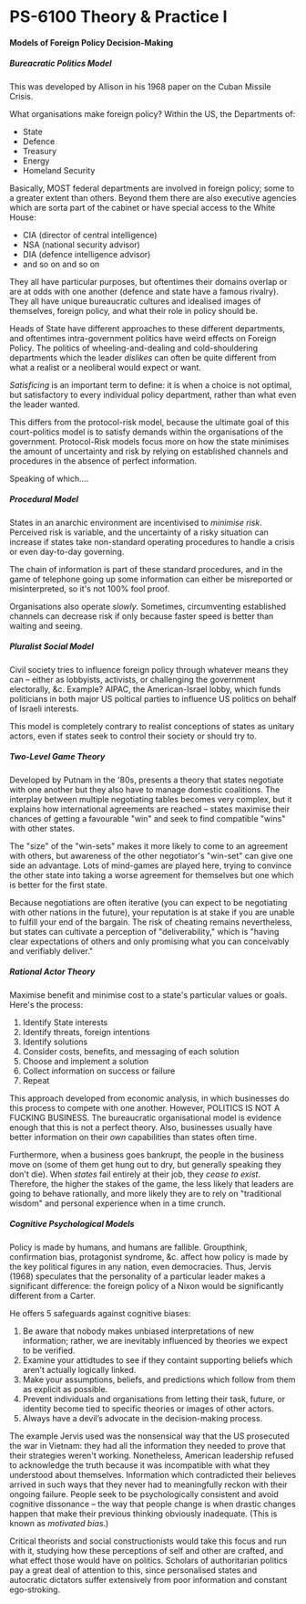 # PS-6100 Theory & Practice I

#### Models of Foreign Policy Decision-Making

##### Bureacratic Politics Model

This was developed by Allison in his 1968 paper on the Cuban Missile Crisis.

What organisations make foreign policy? Within the US, the Departments of:
- State
- Defence
- Treasury
- Energy
- Homeland Security

Basically, MOST federal departments are involved in foreign policy; some to a greater extent than others. Beyond them there are also executive agencies which are sorta part of the cabinet or have special access to the White House:
- CIA (director of central intelligence)
- NSA (national security advisor)
- DIA (defence intelligence advisor)
- and so on and so on

They all have particular purposes, but oftentimes their domains overlap or are at odds with one another (defence and state have a famous rivalry). They all have unique bureaucratic cultures and idealised images of themselves, foreign policy, and what their role in policy should be.

Heads of State have different approaches to these different departments, and oftentimes intra-government politics have weird effects on Foreign Policy. The politics of wheeling-and-dealing and cold-shouldering departments which the leader *dislikes* can often be quite different from what a realist or a neoliberal would expect or want.

*Satisficing* is an important term to define: it is when a choice is not optimal, but satisfactory to every individual policy department, rather than what even the leader wanted.

This differs from the protocol-risk model, because the ultimate goal of this court-politics model is to satisfy demands within the organisations of the government. Protocol-Risk models focus more on how the state minimises the amount of uncertainty and risk by relying on established channels and procedures in the absence of perfect information.

Speaking of which....

##### Procedural Model

States in an anarchic environment are incentivised to *minimise risk*. Perceived risk is variable, and the uncertainty of a risky situation can increase if states take non-standard operating procedures to handle a crisis or even day-to-day governing.

The chain of information is part of these standard procedures, and in the game of telephone going up some information can either be misreported or misinterpreted, so it's not 100% fool proof.

Organisations also operate *slowly*. Sometimes, circumventing established channels can decrease risk if only because faster speed is better than waiting and seeing.

##### Pluralist Social Model

Civil society tries to influence foreign policy through whatever means they can – either as lobbyists, activists, or challenging the government electorally, &c. Example? AIPAC, the American-Israel lobby, which funds politicians in both major US poltical parties to influence US politics on behalf of Israeli interests.

This model is completely contrary to realist conceptions of states as unitary actors, even if states seek to control their society or should try to.

##### Two-Level Game Theory

Developed by Putnam in the '80s, presents a theory that states negotiate with one another but they also have to manage domestic coalitions. The interplay between multiple negotiating tables becomes very complex, but it explains how international agreements are reached – states maximise their chances of getting a favourable "win" and seek to find compatible "wins" with other states.

The "size" of the "win-sets" makes it more likely to come to an agreement with others, but awareness of the other negotiator's "win-set" can give one side an advantage. Lots of mind-games are played here, trying to convince the other state into taking a worse agreement for themselves but one which is better for the first state.

Because negotiations are often iterative (you can expect to be negotiating with other nations in the future), your reputation is at stake if you are unable to fulfill your end of the bargain. The risk of cheating remains nevertheless, but states can cultivate a perception of "deliverability," which is "having clear expectations of others and only promising what you can conceivably and verifiably deliver."

##### Rational Actor Theory

Maximise benefit and minimise cost to a state's particular values or goals. Here's the process:

1. Identify State interests
2. Identify threats, foreign intentions
2. Identify solutions
3. Consider costs, benefits, and messaging of each solution
4. Choose and implement a solution
5. Collect information on success or failure
6. Repeat

This approach developed from economic analysis, in which businesses do this process to compete with one another. However, POLITICS IS NOT A FUCKING BUSINESS. The bureaucratic organisational model is evidence enough that this is not a perfect theory. Also, businesses usually have better information on their *own* capabilities than states often time.

Furthermore, when a business goes bankrupt, the people in the business move on (some of them get hung out to dry, but generally speaking they don't die). When *states* fail entirely at their job, they *cease to exist*. Therefore, the higher the stakes of the game, the less likely that leaders are going to behave rationally, and more likely they are to rely on "traditional wisdom" and personal experience when in a time crunch.

##### Cognitive Psychological Models

Policy is made by humans, and humans are fallible. Groupthink, confirmation bias, protagonist syndrome, &c. affect how policy is made by the key political figures in any nation, even democracies. Thus, Jervis (1968) speculates that the personality of a particular leader makes a significant difference: the foreign policy of a Nixon would be significantly different from a Carter.

He offers 5 safeguards against cognitive biases:
1. Be aware that nobody makes unbiased interpretations of new information; rather, we are inevitably influenced by theories we expect to be verified.
2. Examine your attidtudes to see if they containt supporting beliefs which aren’t actually logically linked.
3. Make your assumptions, beliefs, and predictions which follow from them as explicit as possible.
4. Prevent individuals and organisations from letting their task, future, or identity become tied to specific theories or images of other actors.
5. Always have a devil’s advocate in the decision-making process.

The example Jervis used was the nonsensical way that the US prosecuted the war in Vietnam: they had all the information they needed to prove that their strategies weren't working. Nonetheless, American leadership refused to acknowledge the truth because it was incompatible with what they understood about themselves. Information which contradicted their believes arrived in such ways that they never had to meaningfully reckon with their ongoing failure. People seek to be psychologically consistent and avoid cognitive dissonance – the way that people change is when drastic changes happen that make their previous thinking obviously inadequate. (This is known as *motivated bias*.)

Critical theorists and social constructionists would take this focus and run with it, studying how these perceptions of self and other are crafted, and what effect those would have on politics. Scholars of authoritarian politics pay a great deal of attention to this, since personalised states and autocratic dictators suffer extensively from poor information and constant ego-stroking.
